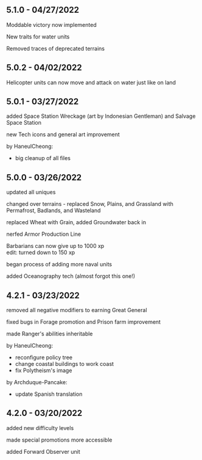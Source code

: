 ## 5.1.0 - 04/27/2022

Moddable victory now implemented

New traits for water units

Removed traces of deprecated terrains

## 5.0.2 - 04/02/2022

Helicopter units can now move and attack on water just like on land

## 5.0.1 - 03/27/2022

added Space Station Wreckage (art by Indonesian Gentleman) and Salvage Space Station

new Tech icons and general art improvement

by HaneulCheong:
* big cleanup of all files

## 5.0.0 - 03/26/2022

updated all uniques

changed over terrains - replaced Snow, Plains, and Grassland with Permafrost, Badlands, and Wasteland

replaced Wheat with Grain, added Groundwater back in

nerfed Armor Production Line

Barbarians can now give up to 1000 xp<br>
edit: turned down to 150 xp

began process of adding more naval units

added Oceanography tech (almost forgot this one!)

## 4.2.1 - 03/23/2022

removed all negative modifiers to earning Great General

fixed bugs in Forage promotion and Prison farm improvement

made Ranger's abilities inheritable

by HaneulCheong:
* reconfigure policy tree
* change coastal buildings to work coast
* fix Polytheism's image

by Archduque-Pancake:
* update Spanish translation

## 4.2.0 - 03/20/2022

added new difficulty levels

made special promotions more accessible

added Forward Observer unit